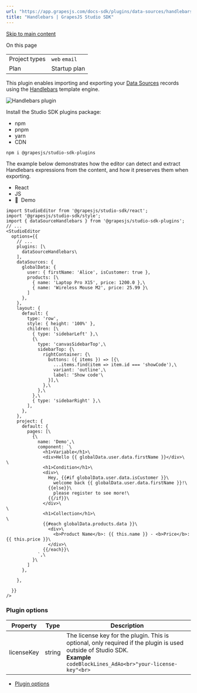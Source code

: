 ```yaml
---
url: "https://app.grapesjs.com/docs-sdk/plugins/data-sources/handlebars"
title: "Handlebars | GrapesJS Studio SDK"
---
```


[Skip to main content](https://app.grapesjs.com/docs-sdk/plugins/data-sources/handlebars#__docusaurus_skipToContent_fallback)

On this page

|     |     |
| --- | --- |
| Project types | `web` `email` |
| Plan | Startup plan |

This plugin enables importing and exporting your [Data Sources](https://app.grapesjs.com/docs-sdk/configuration/datasources/overview) records using the [Handlebars](https://handlebarsjs.com/) template engine.

![Handlebars plugin](https://app.grapesjs.com/docs-sdk/assets/images/handlebars-plugin-49143c2d1dd498e102104131bc3de23e.webp)

Install the Studio SDK plugins package:

- npm
- pnpm
- yarn
- CDN

```codeBlockLines_AdAo
npm i @grapesjs/studio-sdk-plugins

```

The example below demonstrates how the editor can detect and extract Handlebars expressions from the content, and how it preserves them when exporting.

- React
- JS
- 🍇  Demo

```codeBlockLines_AdAo
import StudioEditor from '@grapesjs/studio-sdk/react';
import '@grapesjs/studio-sdk/style';
import { dataSourceHandlebars } from '@grapesjs/studio-sdk-plugins';
// ...
<StudioEditor
  options={{
    // ...
    plugins: [\
      dataSourceHandlebars\
    ],
    dataSources: {
      globalData: {
        user: { firstName: 'Alice', isCustomer: true },
        products: [\
          { name: 'Laptop Pro X15', price: 1200.0 },\
          { name: 'Wireless Mouse M2', price: 25.99 }\
        ]
      },
    },
    layout: {
      default: {
        type: 'row',
        style: { height: '100%' },
        children: [\
          { type: 'sidebarLeft' },\
          {\
            type: 'canvasSidebarTop',\
            sidebarTop: {\
              rightContainer: {\
                buttons: ({ items }) => [{\
                  ...items.find(item => item.id === 'showCode'),\
                  variant: 'outline',\
                  label: 'Show code'\
                }],\
              },\
            },\
          },\
          { type: 'sidebarRight' },\
        ],
      },
    },
    project: {
      default: {
        pages: [\
          {\
            name: 'Demo',\
            component: `\
              <h1>Variable</h1>\
              <div>Hello {{ globalData.user.data.firstName }}</div>\
\
              <h1>Condition</h1>\
              <div>\
                Hey, {{#if globalData.user.data.isCustomer }}\
                  welcome back {{ globalData.user.data.firstName }}!\
                {{else}}\
                  please register to see more!\
                {{/if}}\
              </div>\
\
              <h1>Collection</h1>\
\
              {{#each globalData.products.data }}\
                <div>\
                  <b>Product Name</b>: {{ this.name }} - <b>Price</b>: {{ this.price }}\
                </div>\
              {{/each}}\
            `,\
          }\
        ]
      },

    },

  }}
/>

```

### Plugin options [​](https://app.grapesjs.com/docs-sdk/plugins/data-sources/handlebars\#plugin-options "Direct link to Plugin options")

| Property | Type | Description |
| --- | --- | --- |
| licenseKey | string | The license key for the plugin. This is optional, only required if the plugin is used outside of Studio SDK.<br>**Example**<br>```codeBlockLines_AdAo<br>"your-license-key"<br>``` |

- [Plugin options](https://app.grapesjs.com/docs-sdk/plugins/data-sources/handlebars#plugin-options)